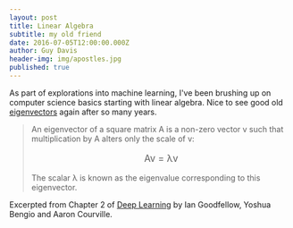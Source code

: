 ```yaml
---
layout: post
title: Linear Algebra
subtitle: my old friend
date: 2016-07-05T12:00:00.000Z
author: Guy Davis
header-img: img/apostles.jpg
published: true
---
```


As part of explorations into machine learning, I've been brushing up on computer science basics starting with linear algebra.  Nice to see good old [eigenvectors](https://en.wikipedia.org/wiki/Eigenvalues_and_eigenvectors) again after so many years.

><p style="margin-top:0px;">An eigenvector of a square matrix A is a non-zero vector v such that multiplication by A alters only the scale of v:</p>
>
><p style="font-size:larger;text-align:center">Av = λv</p>
>
> The scalar λ is known as the eigenvalue corresponding to this eigenvector.
> 

Excerpted from Chapter 2 of [Deep Learning](http://www.deeplearningbook.org/) by Ian Goodfellow,  Yoshua Bengio and Aaron Courville.
